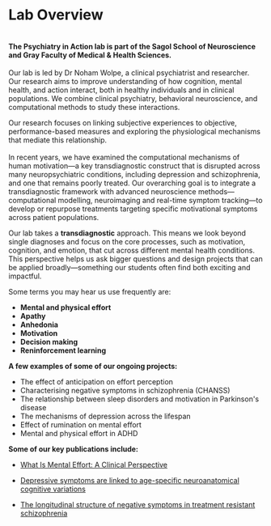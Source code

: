 
# Lab Overview
#### **<br>The Psychiatry in Action lab is part of the Sagol School of Neuroscience and Gray Faculty of Medical & Health Sciences.** ####

Our lab is led by Dr Noham Wolpe, a clinical psychiatrist and researcher. Our research aims to improve understanding of how cognition, mental health, and action interact, both in healthy individuals and in clinical populations. We combine clinical psychiatry, behavioral neuroscience, and computational methods to study these interactions.

Our research focuses on linking subjective experiences to objective, performance-based measures and exploring the physiological mechanisms that mediate this relationship. <br><br>In recent years, we have examined the computational mechanisms of human motivation—a key transdiagnostic construct that is disrupted across many neuropsychiatric conditions, including depression and schizophrenia, and one that remains poorly treated. Our overarching goal is to integrate a transdiagnostic framework with advanced neuroscience methods—computational modelling, neuroimaging and real-time symptom tracking—to develop or repurpose treatments targeting specific motivational symptoms across patient populations.

Our lab takes a **transdiagnostic** approach. This means we look beyond single diagnoses and focus on the core processes, such as motivation, cognition, and emotion, that cut across different mental health conditions. This perspective helps us ask bigger questions and design projects that can be applied broadly—something our students often find both exciting and impactful.

Some terms you may hear us use frequently are:

- **Mental and physical effort**
- **Apathy**
- **Anhedonia**
- **Motivation**
- **Decision making**
- **Reninforcement learning**

**A few examples of some of our ongoing projects:**

- The effect of anticipation on effort perception
- Characterising negative symptoms in schizophrenia (CHANSS)
- The relationship between sleep disorders and motivation in Parkinson's disease
- The mechanisms of depression across the lifespan
- Effect of rumination on mental effort
- Mental and physical effort in ADHD

**Some of our key publications include:**

- [What Is Mental Effort: A Clinical Perspective][1]

- [Depressive symptoms are linked to age-specific neuroanatomical cognitive variations][2]

- [The longitudinal structure of negative symptoms in treatment resistant schizophrenia][3]


  [1]: https://www.sciencedirect.com/science/article/pii/S0006322324000659
  [2]: https://pubmed.ncbi.nlm.nih.gov/39442700/
  [3]: https://www.sciencedirect.com/science/article/pii/S0010440X23000779